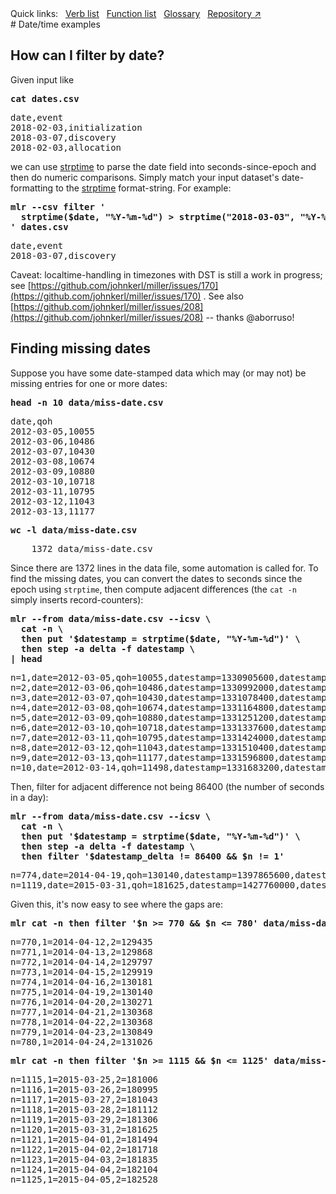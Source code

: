 <!---  PLEASE DO NOT EDIT DIRECTLY. EDIT THE .md.in FILE PLEASE. --->
<div>
<span class="quicklinks">
Quick links:
&nbsp;
<a class="quicklink" href="../reference-verbs/index.html">Verb list</a>
&nbsp;
<a class="quicklink" href="../reference-dsl-builtin-functions/index.html">Function list</a>
&nbsp;
<a class="quicklink" href="../glossary/index.html">Glossary</a>
&nbsp;
<a class="quicklink" href="https://github.com/johnkerl/miller" target="_blank">Repository ↗</a>
</span>
</div>
# Date/time examples

## How can I filter by date?

Given input like

<pre class="pre-highlight-in-pair">
<b>cat dates.csv</b>
</pre>
<pre class="pre-non-highlight-in-pair">
date,event
2018-02-03,initialization
2018-03-07,discovery
2018-02-03,allocation
</pre>

we can use [strptime](reference-verbs.md#strptime) to parse the date field into seconds-since-epoch and then do numeric comparisons.  Simply match your input dataset's date-formatting to the [strptime](reference-verbs.md#strptime) format-string.  For example:

<pre class="pre-highlight-in-pair">
<b>mlr --csv filter '</b>
<b>  strptime($date, "%Y-%m-%d") > strptime("2018-03-03", "%Y-%m-%d")</b>
<b>' dates.csv</b>
</pre>
<pre class="pre-non-highlight-in-pair">
date,event
2018-03-07,discovery
</pre>

Caveat: localtime-handling in timezones with DST is still a work in progress; see [https://github.com/johnkerl/miller/issues/170](https://github.com/johnkerl/miller/issues/170) . See also [https://github.com/johnkerl/miller/issues/208](https://github.com/johnkerl/miller/issues/208) -- thanks @aborruso!

## Finding missing dates

Suppose you have some date-stamped data which may (or may not) be missing entries for one or more dates:

<pre class="pre-highlight-in-pair">
<b>head -n 10 data/miss-date.csv</b>
</pre>
<pre class="pre-non-highlight-in-pair">
date,qoh
2012-03-05,10055
2012-03-06,10486
2012-03-07,10430
2012-03-08,10674
2012-03-09,10880
2012-03-10,10718
2012-03-11,10795
2012-03-12,11043
2012-03-13,11177
</pre>

<pre class="pre-highlight-in-pair">
<b>wc -l data/miss-date.csv</b>
</pre>
<pre class="pre-non-highlight-in-pair">
    1372 data/miss-date.csv
</pre>

Since there are 1372 lines in the data file, some automation is called for. To find the missing dates, you can convert the dates to seconds since the epoch using `strptime`, then compute adjacent differences (the `cat -n` simply inserts record-counters):

<pre class="pre-highlight-in-pair">
<b>mlr --from data/miss-date.csv --icsv \</b>
<b>  cat -n \</b>
<b>  then put '$datestamp = strptime($date, "%Y-%m-%d")' \</b>
<b>  then step -a delta -f datestamp \</b>
<b>| head</b>
</pre>
<pre class="pre-non-highlight-in-pair">
n=1,date=2012-03-05,qoh=10055,datestamp=1330905600,datestamp_delta=0
n=2,date=2012-03-06,qoh=10486,datestamp=1330992000,datestamp_delta=86400
n=3,date=2012-03-07,qoh=10430,datestamp=1331078400,datestamp_delta=86400
n=4,date=2012-03-08,qoh=10674,datestamp=1331164800,datestamp_delta=86400
n=5,date=2012-03-09,qoh=10880,datestamp=1331251200,datestamp_delta=86400
n=6,date=2012-03-10,qoh=10718,datestamp=1331337600,datestamp_delta=86400
n=7,date=2012-03-11,qoh=10795,datestamp=1331424000,datestamp_delta=86400
n=8,date=2012-03-12,qoh=11043,datestamp=1331510400,datestamp_delta=86400
n=9,date=2012-03-13,qoh=11177,datestamp=1331596800,datestamp_delta=86400
n=10,date=2012-03-14,qoh=11498,datestamp=1331683200,datestamp_delta=86400
</pre>

Then, filter for adjacent difference not being 86400 (the number of seconds in a day):

<pre class="pre-highlight-in-pair">
<b>mlr --from data/miss-date.csv --icsv \</b>
<b>  cat -n \</b>
<b>  then put '$datestamp = strptime($date, "%Y-%m-%d")' \</b>
<b>  then step -a delta -f datestamp \</b>
<b>  then filter '$datestamp_delta != 86400 && $n != 1'</b>
</pre>
<pre class="pre-non-highlight-in-pair">
n=774,date=2014-04-19,qoh=130140,datestamp=1397865600,datestamp_delta=259200
n=1119,date=2015-03-31,qoh=181625,datestamp=1427760000,datestamp_delta=172800
</pre>

Given this, it's now easy to see where the gaps are:

<pre class="pre-highlight-in-pair">
<b>mlr cat -n then filter '$n >= 770 && $n <= 780' data/miss-date.csv</b>
</pre>
<pre class="pre-non-highlight-in-pair">
n=770,1=2014-04-12,2=129435
n=771,1=2014-04-13,2=129868
n=772,1=2014-04-14,2=129797
n=773,1=2014-04-15,2=129919
n=774,1=2014-04-16,2=130181
n=775,1=2014-04-19,2=130140
n=776,1=2014-04-20,2=130271
n=777,1=2014-04-21,2=130368
n=778,1=2014-04-22,2=130368
n=779,1=2014-04-23,2=130849
n=780,1=2014-04-24,2=131026
</pre>

<pre class="pre-highlight-in-pair">
<b>mlr cat -n then filter '$n >= 1115 && $n <= 1125' data/miss-date.csv</b>
</pre>
<pre class="pre-non-highlight-in-pair">
n=1115,1=2015-03-25,2=181006
n=1116,1=2015-03-26,2=180995
n=1117,1=2015-03-27,2=181043
n=1118,1=2015-03-28,2=181112
n=1119,1=2015-03-29,2=181306
n=1120,1=2015-03-31,2=181625
n=1121,1=2015-04-01,2=181494
n=1122,1=2015-04-02,2=181718
n=1123,1=2015-04-03,2=181835
n=1124,1=2015-04-04,2=182104
n=1125,1=2015-04-05,2=182528
</pre>
